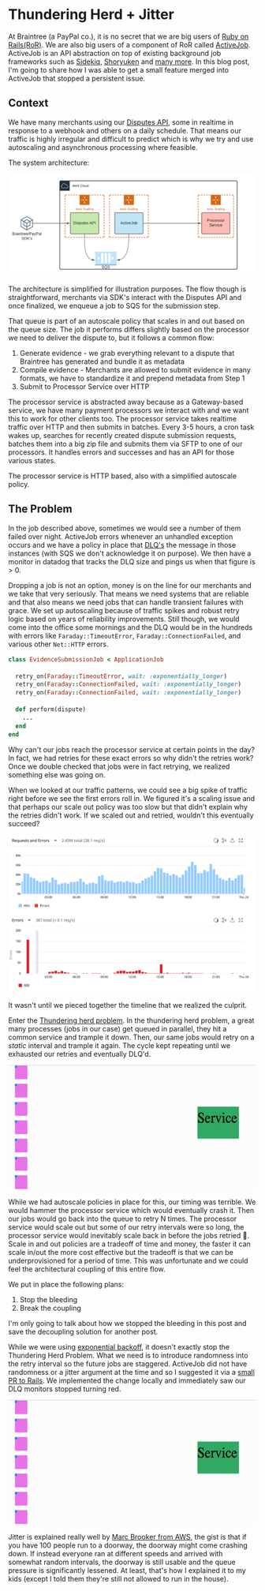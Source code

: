 # Thundering Herd + Jitter

At Braintree (a PayPal co.), it is no secret that we are big users of [Ruby on Rails(RoR)](https://rubyonrails.org).  We are also big users of a component of RoR called [ActiveJob](https://edgeguides.rubyonrails.org/active_job_basics.html).  ActiveJob is an API abstraction on top of existing background job frameworks such as [Sidekiq](https://sidekiq.org/), [Shoryuken](https://github.com/ruby-shoryuken/shoryuken) and [many more](https://edgeapi.rubyonrails.org/classes/ActiveJob/QueueAdapters.html). In this blog post, I'm going to share how I was able to get a small feature merged into ActiveJob that stopped a persistent issue.

## Context

We have many merchants using our [Disputes API](https://www.braintreepayments.com/blog/manage-disputes-via-the-api/), some in realtime in response to a webhook and others on a daily schedule.  That means our traffic is highly irregular and difficult to predict which is why we try and use autoscaling and asynchronous processing where feasible.

The system architecture:

![disputs-api](./imgs/disputes-api.png)


The architecture is simplified for illustration purposes. The flow though is straightforward, merchants via SDK's interact with the Disputes API and once finalized, we enqueue a job to SQS for the submission step.

That queue is part of an autoscale policy that scales in and out based on the queue size. The job it performs differs slightly based on the processor we need to deliver the dispute to, but it follows a common flow:

1. Generate evidence - we grab everything relevant to a dispute that Braintree has generated and bundle it as metadata
1. Compile evidence - Merchants are allowed to submit evidence in many formats, we have to standardize it and prepend metadata from Step 1
1. Submit to Processor Service over HTTP

The processor service is abstracted away because as a Gateway-based service, we have many payment processors we interact with and we want this to work for other clients too.  The processor service takes realtime traffic over HTTP and then submits in batches.  Every 3-5 hours, a cron task wakes up, searches for recently created dispute submission requests, batches them into a big zip file and submits them via SFTP to one of our processors.  It handles errors and successes and has an API for those various states.

The processor service is HTTP based, also with a simplified autoscale policy.

## The Problem

In the job described above, sometimes we would see a number of them failed over night.  ActiveJob errors whenever an unhandled exception occurs and we have a policy in place that [DLQ's](https://docs.aws.amazon.com/AWSSimpleQueueService/latest/SQSDeveloperGuide/sqs-dead-letter-queues.html) the message in those instances (with SQS we don't acknowledge it on purpose).  We then have a monitor in datadog that tracks the DLQ size and pings us when that figure is > 0.

Dropping a job is not an option, money is on the line for our merchants and we take that very seriously.  That means we need systems that are reliable and that also means we need jobs that can handle transient failures with grace.  We set up autoscaling because of traffic spikes and robust retry logic based on years of reliability improvements.  Still though, we would come into the office some mornings and the DLQ would be in the hundreds with errors like `Faraday::TimeoutError`, `Faraday::ConnectionFailed`, and various other `Net::HTTP` errors.

```ruby
class EvidenceSubmissionJob < ApplicationJob

  retry_on(Faraday::TimeoutError, wait: :exponentially_longer)
  retry_on(Faraday::ConnectionFailed, wait: :exponentially_longer)
  retry_on(Faraday::ConnectionFailed, wait: :exponentially_longer)

  def perform(dispute)
    ...
  end
end
```


Why can't our jobs reach the processor service at certain points in the day?  In fact, we had retries for these exact errors so why didn't the retries work?  Once we double checked that jobs were in fact retrying, we realized something else was going on.

When we looked at our traffic patterns, we could see a big spike of traffic right before we see the first errors roll in.  We figured it's a scaling issue and that perhaps our scale out policy was too slow but that didn't explain why the retries didn't work.  If we scaled out and retried, wouldn't this eventually succeed?

![traffic graph](./imgs/thundering-herd-traffic.png)

It wasn't until we pieced together the timeline that we realized the culprit.

Enter the [Thundering herd problem](https://en.wikipedia.org/wiki/Thundering_herd_problem).  In the thundering herd problem, a great many processes (jobs in our case) get queued in parallel, they hit a common service and trample it down.  Then, our same jobs would retry on a *static* interval and trample it again. The cycle kept repeating until we exhausted our retries and eventually DLQ'd.

![thundering-herd](./imgs/thunder-herd-v2.gif)


While we had autoscale policies in place for this, our timing was terrible.  We would hammer the processor service which would eventually crash it.  Then our jobs would go back into the queue to retry N times.  The processor service would scale out but some of our retry intervals were so long, the processor service would inevitably scale back in before the jobs retried :facepalm:.  Scale in and out policies are a tradeoff of time and money, the faster it can scale in/out the more cost effective but the tradeoff is that we can be underprovisioned for a period of time.  This was unfortunate and we could feel the architectural coupling of this entire flow.

We put in place the following plans:

1. Stop the bleeding
1. Break the coupling

I'm only going to talk about how we stopped the bleeding in this post and save the decoupling solution for another post.

While we were using [exponential backoff](https://en.wikipedia.org/wiki/Exponential_backoff), it doesn't exactly stop the Thundering Herd Problem.  What we need is to introduce randomness into the retry interval so the future jobs are staggered.  ActiveJob did not have randomness or a jitter argument at the time and so I suggested it via a [small PR to Rails](https://github.com/rails/rails/pull/31872).  We implemented the change locally and immediately saw our DLQ monitors stopped turning red.

![thundering-herd-jitter](./imgs/thunder-herd-jitter-v2.gif)

Jitter is explained really well by [Marc Brooker from AWS](https://aws.amazon.com/blogs/architecture/exponential-backoff-and-jitter/), the gist is that if you have 100 people run to a doorway, the doorway might come crashing down.  If instead everyone ran at different speeds and arrived with somewhat random intervals, the doorway is still usable and the queue pressure is significantly lessened.  At least, that's how I explained it to my kids (except I told them they're still not allowed to run in the house).
